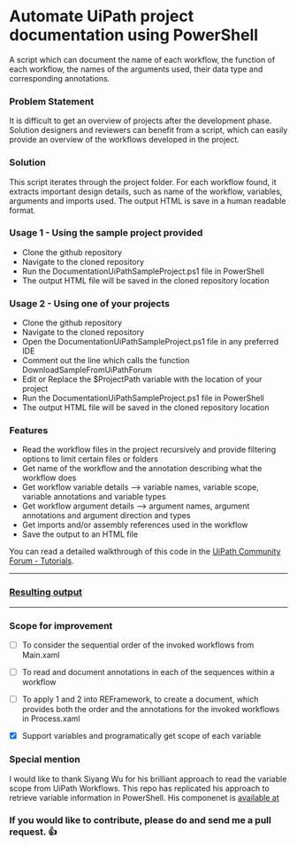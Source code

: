 # Automate UiPath project documentation using PowerShell
A script which can document the name of each workflow, the function of each workflow, the names of the arguments used, their data type and corresponding annotations. 


### Problem Statement
It is difficult to get an overview of projects after the development phase. Solution designers and reviewers can benefit from a script, which can easily provide an overview of the workflows developed in the project. 

### Solution 
This script iterates through the project folder. For each workflow found, it extracts important design details, such as name of the workflow, variables, arguments and imports used. The output HTML is save in a human readable format. 

### Usage 1 - Using the sample project provided
* Clone the github repository
* Navigate to the cloned repository
* Run the DocumentationUiPathSampleProject.ps1 file in PowerShell
* The output HTML file will be saved in the cloned repository location

### Usage 2 - Using one of your projects
* Clone the github repository
* Navigate to the cloned repository
* Open the DocumentationUiPathSampleProject.ps1 file in any preferred IDE
* Comment out the line which calls the function DownloadSampleFromUiPathForum
* Edit or Replace the $ProjectPath variable with the location of your project
* Run the DocumentationUiPathSampleProject.ps1 file in PowerShell
* The output HTML file will be saved in the cloned repository location


### Features

* Read the workflow files in the project recursively and provide filtering options to limit certain files or folders
* Get name of the workflow and the annotation describing what the workflow does
* Get workflow variable details --> variable names, variable scope, variable annotations and variable types
* Get workflow argument details --> argument names,  argument annotations and argument direction and types
* Get imports and/or assembly references used in the workflow
* Save the output to an HTML file

You can read a detailed walkthrough of this code in the [UiPath Community Forum - Tutorials](https://forum.uipath.com/t/automate-uipath-project-documentation-using-powershell/383987).

--------------------------------

### [Resulting output](https://jeev20.github.io/UiPathProjectDocumentation/)

--------------------------------------
### Scope for improvement
- [ ] To consider the sequential order of the invoked workflows from Main.xaml
- [ ] To read and document annotations in each of the sequences within a workflow 
- [ ] To apply 1 and 2 into REFramework, to create a document, which provides both the order and the annotations for the invoked workflows in Process.xaml
- [x] Support variables and programatically get scope of each variable



### Special mention
I would like to thank Siyang Wu for his brilliant approach to read the variable scope from UiPath Workflows. This repo has replicated his approach to retrieve variable information in PowerShell. His componenet is [available at](https://marketplace.uipath.com/listings/get-all-variable-definitions?utm_source=internal&utm_medium=related&utm_campaign=velocistar-globalvariables-activites)


### **If you would like to contribute, please do and send me a pull request.** :thumbsup:
